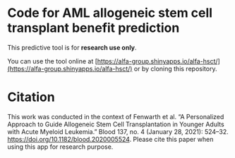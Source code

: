 # Code for AML allogeneic stem cell transplant benefit prediction

This predictive tool is for **research use only**.

You can use the tool online at [https://alfa-group.shinyapps.io/alfa-hsct/](https://alfa-group.shinyapps.io/alfa-hsct/) or by cloning this repository.
 
 # Citation
This work was conducted in the context of Fenwarth et al. “A Personalized Approach to Guide Allogeneic Stem Cell Transplantation in Younger Adults with Acute Myeloid Leukemia.” Blood 137, no. 4 (January 28, 2021): 524–32. https://doi.org/10.1182/blood.2020005524.
Please cite this paper when using this app for research purpose.
